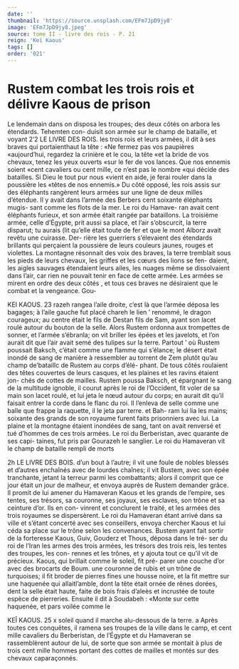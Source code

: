 ```yaml
---
date: ''
thumbnail: 'https://source.unsplash.com/EFm7JpD9jy8'
image: 'EFm7JpD9jy8.jpeg'
source: tome II - livre des rois - P. 21
reign: 'Keï Kaous'
tags: []
order: '021'
---
```


# Rustem combat les trois rois et délivre Kaous de prison

Le lendemain dans on disposa les troupes; des deux côtés on arbora les étendards. Tehemten con-
duisit son armée sur le champ de bataille, et voyant
2’2 LE LIVRE DES ROIS.
les trois rois et leurs armées, il dit à ses braves qui portaienthaut la tête : «Ne fermez pas vos paupières «aujourd’hui, regardez la crinière et le cou, la tête
«et la bride de vos chevaux, tenez les yeux ouverts «sur le fer de vos lances. Que nos ennemis soient «cent cavaliers ou cent mille, ce n’est pas le nombre
«qui décide des batailles. Si Dieu le tout pur nous «vient en aide, je ferai rouler dans la poussière les «têtes de nos ennemis.» Du côté opposé, les rois
assis sur des éléphants rangèrent leurs armées sur
une ligne de deux milles d’étendue. Il y avait dans l’armée des Berbers cent soixante éléphants mugis-
sant comme les flots de la mer. Le roi du Hamave- ran avait cent éléphants furieux, et son armée était
rangée par bataillons. La troisième armée, celle
d’Égypte, prit aussi sa place, et l’air s’obscurcit, la
terre disparut; tu aurais (lit qu’elle était toute de fer
et que le mont Alborz avait revêtu une cuirasse. Der- rière les guerriers s’élevaient des étendards brillants
qui perçaient la poussière de leurs couleurs jaunes, rouges et violettes. La montagne résonnait des voix
des braves, la terre tremblait sous les pieds de leurs chevaux, les griffes et les cœurs des lions se fen- daient, les aigles sauvages étendaient leurs ailes, les nuages même se dissolvaient dans l’air, car rien
ne pouvait tenir en face de cette armée. Les armées se mirent en ordre des deux côtés , et tous ces braves ne désiraient que le combat et la vengeance. Gou-

KEI KAOUS. 23 razeh rangea l’aile droite, c’est là que l’armée déposa
les bagages; à l’aile gauche fut placé chareh le lien ’ renommé, le dragon courageux; au centre était le
fils de Destan fils de Sam, ayant son lacet roulé autour du bouton de la selle. Alors Rustem ordonna aux trompettes de sonner, et l’armée s’ébranla; on
vit briller les épées et les javelots, et l’on aurait dit
que l’air avait semé des tulipes sur la terre. Partout ’ où Rustem poussait Baksch, c’était comme une flamme qui s’élance; le désert était inondé de sang
de manière à ressembler au torrent de Zem plutôt qu’au champ de’bataillc de Rustem au corps d’élé-
phant. De tous côtés roulaient des têtes couvertes de leurs casques, et les plaines et les ravins étaient jon- chés de cottes de mailles. Rustem poussa Baksch,
et épargnant le sang de la multitude ignoble, il courut après le roi de l’Occident, fit voler de sa main son lacet roulé, et lui jeta le nœud autour du corps; en aurait dit qu’il faisait entrer la corde dans
le flanc du roi. Il l’enleva de selle comme une balle que frappe la raquette, il le jeta par terre. et Bah- ram lui lia les mains; soixante des grands de son royaume furent faits prisonniers avec lui. La plaine et la montagne étaient inondées de sang, tant on
avait renversé et tué d’hommes de ces trois armées.
Le roi du Berberistan, avec quarante de ses capi- taines, fut pris par Gourazeh le sanglier. Le roi du Hamaveran vit le champ de bataille rempli de morts

2h LE LIVRE DES BOIS.
d’un bout à l’autre; il vit une foule de nobles blessés
et d’autres enchaînés avec de lourdes chaînes; il
vit Bustem, avec son épée tranchante, jetant la
terreur parmi les combattants; alors il comprit que
ce jour était un jour de malheur, et envoya auprès de
Rustem demander grâce. Il promit de lui amener du
Hamaveran Kaous et les grands de l’empire, ses
tentes, ses trésors, sa couronne, ses joyaux, ses esclaves, son trône et sa ceinture d’or. Ils en con-
vinrent et conclurent le traité, et les armées des trois royaumes se dispersèrent.
Le roi du Hamaveran étant arrivé dans sa ville et s’étant concerté avec ses conseillers, envoya chercher
Kaous et lui céda sa place sur le trône selon les convenances. Bustem ayant fait sortir de la forteresse Kaous, Guiv, Gouderz et Thous, déposa dans le tré-
ser du roi de l’Iran les armes des trois armées, les trésors des trois reis, les tentes des troupes, les con- rennes et les trônes, et y ajouta tout ce qu’il vit de précieux. Kaous, qui brillait comme le soleil, fit pré- parer une couche d’or avec des brocarts de Boum. une couronne de rubis et un trône de turquoises; il fit broder de pierres fines une housse noire, et la fit mettre sur une haquenée qui allaitl’amble, dont
la tête était ornée de rênes dorées, dent la selle était
haute, faite de bois frais d’aleès et incrustée de toute espèce de pierreries. Ensuite il dit à Soudabeh : «Monte sur cette haquenée, et pars voilée comme le

KEÎ KAOUS. 25
x soleil quand il marche alu-dessous de la terre. a Après
toutes ces conquêtes, il ramena ses troupes de la ville dans le camp, et cent mille cavaliers du Berberistan, de l’Égypte et du Hamaveran se rassemblèrent autour
de lui, de sorte que son armée se montait à plus de trois cent mille hommes portant des cottes de mailles et montés sur des chevaux caparaçonnés.
